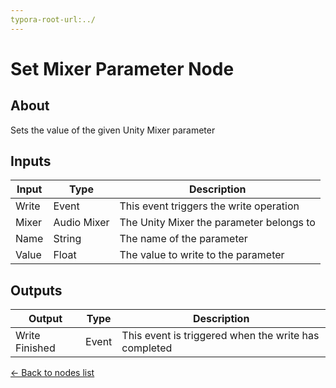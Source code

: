 ```yaml
---
typora-root-url:../
---
```


# Set Mixer Parameter Node

## About

Sets the value of the given Unity Mixer parameter

## Inputs
Input | Type | Description
------------ | ------|-------
Write | Event | This event triggers the write operation
Mixer | Audio Mixer| The Unity Mixer the parameter belongs to
Name | String | The name of the parameter
Value | Float | The value to write to the parameter

## Outputs
Output | Type| Description
------------ | -------|------
Write Finished | Event | This event is triggered when the write has completed

[<- Back to nodes list](Nodes)
